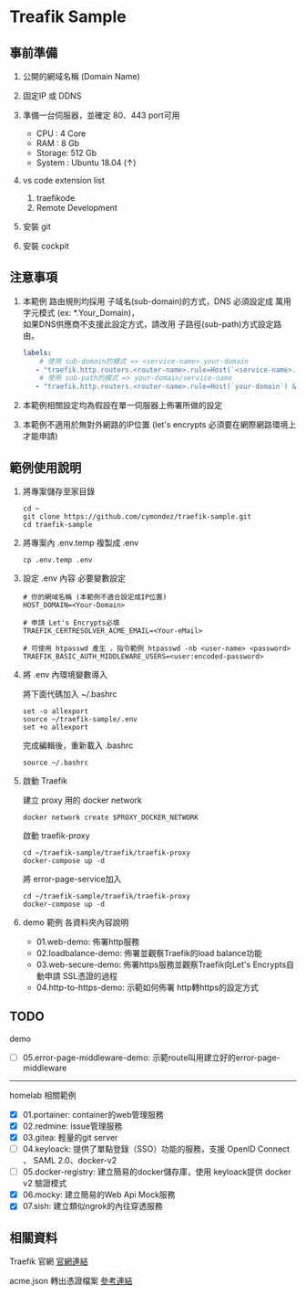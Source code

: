 # Treafik Sample

## 事前準備

1. 公開的網域名稱 (Domain Name)
2. 固定IP 或 DDNS
3. 準備一台伺服器，並確定 80、443 port可用
   + CPU : 4 Core
   + RAM : 8 Gb
   + Storage: 512 Gb
   + System : Ubuntu 18.04 (↑)

4. vs code extension list
   1. traefikode
   2. Remote Development
5. 安裝 git
6. 安裝 cockpit

## 注意事項

1. 本範例 路由規則均採用 子域名(sub-domain)的方式，DNS 必須設定成 萬用字元模式 (ex: *.Your_Domain)，</br>如果DNS供應商不支援此設定方式，請改用 子路徑(sub-path)方式設定路由。

    ```yaml
    labels:
        # 使用 sub-domain的模式 => <service-name>.your-domain
       - "traefik.http.routers.<router-name>.rule=Host(`<service-name>.your-domain`)"
        # 使用 sub-path的模式 => your-domain/service-name
       - "traefik.http.routers.<router-name>.rule=Host(`your-domain`) && Path(`<service-name>`)"       
    ```

2. 本範例相關設定均為假設在單一伺服器上佈署所做的設定
3. 本範例不適用於無對外網路的IP位置 (let's encrypts 必須要在網際網路環境上才能申請)

## 範例使用說明

1. 將專案儲存至家目錄

   ```shell
   cd ~
   git clone https://github.com/cymondez/traefik-sample.git
   cd traefik-sample
   ```

2. 將專案內 .env.temp 複製成 .env

   ```shell
   cp .env.temp .env
   ```

3. 設定 .env 內容
   必要變數設定

   ```shell
   # 你的網域名稱 (本範例不適合設定成IP位置)
   HOST_DOMAIN=<Your-Domain>
   
   # 申請 Let's Encrypts必填
   TRAEFIK_CERTRESOLVER_ACME_EMAIL=<Your-eMail>
   
   # 可使用 htpasswd 產生 ，指令範例 htpasswd -nb <user-name> <password>
   TRAEFIK_BASIC_AUTH_MIDDLEWARE_USERS=<user:encoded-password>
   ```

4. 將 .env 內環境變數導入

   將下面代碼加入  ~/.bashrc

   ```shell
   set -o allexport
   source ~/traefik-sample/.env
   set +o allexport
   ```

   完成編輯後，重新載入 .bashrc

   ```shell
   source ~/.bashrc
   ```

5. 啟動 Traefik

   建立 proxy 用的 docker network

   ```shell
   docker network create $PROXY_DOCKER_NETWORK
   ```

   啟動 traefik-proxy

   ```shell
   cd ~/traefik-sample/traefik/traefik-proxy
   docker-compose up -d
   ```

   將 error-page-service加入

   ```shell
   cd ~/traefik-sample/traefik/traefik-proxy
   docker-compose up -d
   ```

6. demo 範例
   各資料夾內容說明
   + 01.web-demo: 佈署http服務
   + 02.loadbalance-demo: 佈署並觀察Traefik的load balance功能
   + 03.web-secure-demo: 佈署https服務並觀察Traefik向Let's Encrypts自動申請 SSL憑證的過程
   + 04.http-to-https-demo: 示範如何佈署 http轉https的設定方式

## TODO

demo

+ [ ] 05.error-page-middleware-demo: 示範route叫用建立好的error-page-middleware

---

homelab 相關範例

+ [x] 01.portainer: container的web管理服務
+ [x] 02.redmine: issue管理服務
+ [x] 03.gitea: 輕量的git server
+ [ ] 04.keyloack: 提供了單點登錄（SSO）功能的服務，支援 OpenID Connect 、 SAML 2.0、docker-v2
+ [ ] 05.docker-registry: 建立簡易的docker儲存庫，使用 keyloack提供 docker v2 驗證模式
+ [x] 06.mocky: 建立簡易的Web Api Mock服務
+ [x] 07.sish: 建立類似ngrok的內往穿透服務

## 相關資料

Traefik 官網 [官網連結](https://doc.traefik.io/traefik/)

acme.json 轉出憑證檔案 [參考連結](https://stackoverflow.com/questions/47218529/store-traefik-lets-encrypt-certificates-not-as-json/ )
